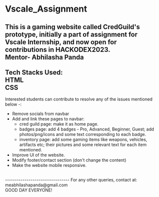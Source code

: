 # Vscale_Assignment
This is a gaming website called CredGuild's prototype, initially a part of assignment for Vscale Internship, and now open for contributions in HACKODEX2023.
<br>
**Mentor- Abhilasha Panda**
<br><br>
Tech Stacks Used:<br>
HTML<br>
CSS<br>
---------------------------------
Interested students can contribute to resolve any of the issues mentioned below -:<br>
<ul>
    <li>Remove socials from navbar</li>
    <li>Add and link these pages to navbar:
     <ul>
        <li>cred guild page: make it as home page.</li>
        <li>badges page: add 4 badges - Pro, Advanced, Beginner, Guest; add photos/png/icons and some text corresponding to each badge.</li>
        <li>inventory page: add some gaming items like weapons, vehicles, artifacts etc; their pictures and some relevant text for each item mentioned.</li>
    </ul>
    <li>Improve UI of the website.</li>
    <li>Modify footer/contact section (don't change the content)</li>
    <li>Make the website mobile responsive.</li>
</ul>
<br>
---------------------------------
For any other queries, contact at:  meabhilashapanda@gmail.com <br>
GOOD DAY EVERYONE!